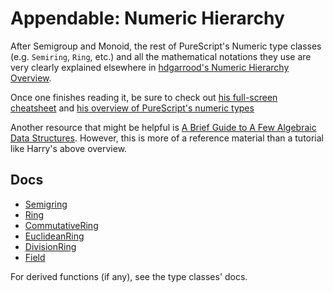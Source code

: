 # Appendable: Numeric Hierarchy

After Semigroup and Monoid, the rest of PureScript's Numeric type classes (e.g. `Semiring`, `Ring`, etc.) and all the mathematical notations they use are very clearly explained elsewhere in [hdgarrood's Numeric Hierarchy Overview](https://a-guide-to-the-purescript-numeric-hierarchy.readthedocs.io/en/latest/introduction.html).

Once one finishes reading it, be sure to check out [his full-screen cheatsheet](https://harry.garrood.me/numeric-hierarchy-overview/) and [his overview of PureScript's numeric types](https://a-guide-to-the-purescript-numeric-hierarchy.readthedocs.io/en/latest/appendix/purescript-impls.html)

Another resource that might be helpful is [A Brief Guide to A Few Algebraic Data Structures](https://argumatronic.com/posts/2019-06-21-algebra-cheatsheet.html). However, this is more of a reference material than a tutorial like Harry's above overview.

## Docs

- [Semigring](https://pursuit.purescript.org/packages/purescript-prelude/4.1.1/docs/Data.Semiring)
- [Ring](https://pursuit.purescript.org/packages/purescript-prelude/4.1.1/docs/Data.Ring)
- [CommutativeRing](https://pursuit.purescript.org/packages/purescript-prelude/4.1.1/docs/Data.CommutativeRing)
- [EuclideanRing](https://pursuit.purescript.org/packages/purescript-prelude/4.1.1/docs/Data.EuclideanRing)
- [DivisionRing](https://pursuit.purescript.org/packages/purescript-prelude/4.1.1/docs/Data.DivisionRing)
- [Field](https://pursuit.purescript.org/packages/purescript-prelude/4.1.1/docs/Data.Field)


For derived functions (if any), see the type classes' docs.
